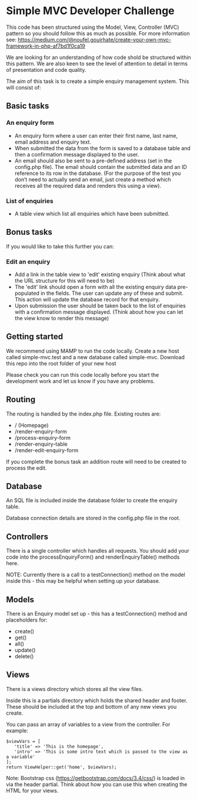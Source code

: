 # Simple MVC Developer Challenge

This code has been structured using the Model, View, Controller (MVC) pattern so you should follow this as much as possible.
For more information see: https://medium.com/@noufel.gouirhate/create-your-own-mvc-framework-in-php-af7bd1f0ca19

We are looking for an understanding of how code shold be structured within this pattern. We are also keen to see the level of attention to detail in terms of presentation and code quality.

The aim of this task is to create a simple enquiry management system. This will consist of:

## Basic tasks

### An enquiry form
- An enquiry form where a user can enter their first name, last name, email address and enquiry text.
- When submitted the data from the form is saved to a database table and then a confirmation message displayed to the user.
- An email should also be sent to a pre-defined address (set in the config.php file). The email should contain the submitted data and an ID reference to its row in the database.
(For the purpose of the test you don’t need to actually send an email, just create a method which receives all the required data and renders this using a view).

### List of enquiries
- A table view which list all enquiries which have been submitted.

## Bonus tasks
If you would like to take this further you can:

### Edit an enquiry
- Add a link in the table view to 'edit' existing enquiry (Think about what the URL structure for this will need to be)
- The 'edit' link should open a form with all the existing enquiry data pre-populated in the fields. The user can update any of these and submit. This action will update the database record for that enquiry.
- Upon submission the user should be taken back to the list of enquiries with a confirmation message displayed. (Think about how you can let the view know to render this message)

## Getting started
We recommend using MAMP to run the code locally. Create a new host called simple-mvc.test and a new database called simple-mvc. Download this repo into the root folder of your new host

Please check you can run this code locally before you start the development work and let us know if you have any problems.

## Routing
The routing is handled by the index.php file. Existing routes are:

- / (Homepage)
- /render-enquiry-form
- /process-enquiry-form
- /render-enquiry-table
- /render-edit-enquiry-form

If you complete the bonus task an addition route will need to be created to process the edit.

## Database
An SQL file is included inside the database folder to create the enquiry table.

Database connection details are stored in the config.php file in the root.

## Controllers
There is a single controller which handles all requests. You should add your code into the processEnquiryForm() and renderEnquiryTable() methods here.

NOTE: Currently there is a call to a testConnection() method on the model inside this - this may be helpful when setting up your database.

## Models
There is an Enquiry model set up - this has a testConnection() method and placeholders for:

 - create()
 - get()
 - all()
 - update()
 - delete()

 ## Views
 There is a views directory which stores all the view files.

 Inside this is a partials directory which holds the shared header and footer. These should be included at the top and bottom of any new views you create.

 You can pass an array of variables to a view from the controller. For example:

 ````
$viewVars = [
    'title' => 'This is the homepage',
    'intro' => 'This is some intro text which is passed to the view as a variable'
];
return ViewHelper::get('home', $viewVars);
````

 Note: Bootstrap css (https://getbootstrap.com/docs/3.4/css/) is loaded in via the header partial. Think about how you can use this when creating the HTML for your views.




